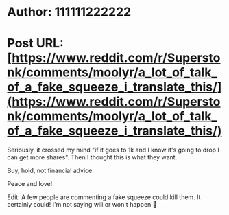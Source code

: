 # Author: 111111222222
# Post URL: [https://www.reddit.com/r/Superstonk/comments/moolyr/a_lot_of_talk_of_a_fake_squeeze_i_translate_this/](https://www.reddit.com/r/Superstonk/comments/moolyr/a_lot_of_talk_of_a_fake_squeeze_i_translate_this/)


Seriously, it crossed my mind "if it goes to 1k and I know it's going to drop I can get more shares". Then I thought this is what they want.

Buy, hold, not financial advice.

Peace and love!

Edit: A few people are commenting a fake squeeze could kill them. It certainly could! I'm not saying will or won't happen 💁